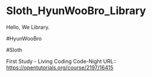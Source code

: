 # Sloth_HyunWooBro_Library

Hello, We Library.



#HyunWooBro


#Sloth

First Study - Living Coding Code-Night
URL:: https://opentutorials.org/course/2197/16415
